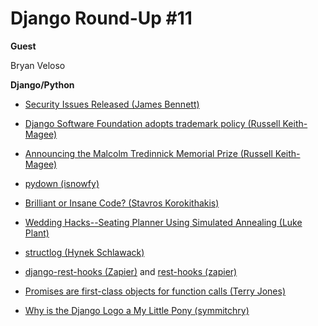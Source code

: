 # Django Round-Up #11

**Guest**

Bryan Veloso

**Django/Python**

* [Security Issues Released (James Bennett)](https://www.djangoproject.com/weblog/2013/sep/15/security/)
* [Django Software Foundation adopts trademark policy (Russell Keith-Magee)](https://www.djangoproject.com/weblog/2013/sep/12/django-software-foundation-adopts-trademark-policy/)
* [Announcing the Malcolm Tredinnick Memorial Prize (Russell Keith-Magee)](https://www.djangoproject.com/weblog/2013/sep/16/announcing-malcolm-tredinnick-memorial-prize/)

* [pydown (isnowfy)](https://github.com/isnowfy/pydown)
* [Brilliant or Insane Code? (Stavros Korokithakis)](http://www.stavros.io/posts/brilliant-or-insane-code/)
* [Wedding Hacks--Seating Planner Using Simulated Annealing (Luke Plant)](http://lukeplant.me.uk/blog/posts/wedding-hacks---seating-planner-using-simulated-annealing/)
* [structlog (Hynek Schlawack)](http://www.structlog.org/)
* [django-rest-hooks (Zapier)](https://github.com/zapier/django-rest-hooks) and [rest-hooks (zapier)](http://resthooks.org/)
* [Promises are first-class objects for function calls (Terry Jones)](http://blogs.fluidinfo.com/terry/2013/09/12/promises-are-first-class-objects-for-function-calls/)
* [Why is the Django Logo a My Little Pony (symmitchry)](http://www.reddit.com/r/django/comments/1miowl/why_is_the_django_logo_a_my_little_pony/)
